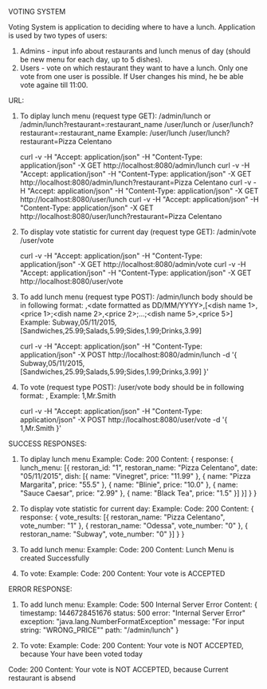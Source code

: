 ﻿VOTING SYSTEM

Voting System is application to deciding where to have a lunch.
Application is used by two types of users:
1. Admins - input info about restaurants and lunch menus of day (should be new menu for each day, up to 5 dishes).
2. Users - vote on which restaurant they want to have a lunch. Only one vote from one user is possible. 
   If User changes his mind, he be able vote againe till 11:00.
   
URL:
1. To diplay lunch menu (request type GET):
	/admin/lunch or /admin/lunch?restaurant=:restaurant_name 
	/user/lunch or /user/lunch?restaurant=:restaurant_name 
	Example: /user/lunch
			/user/lunch?restaurant=Pizza Celentano
			
	curl -v -H "Accept: application/json" -H "Content-Type: application/json" -X GET http://localhost:8080/admin/lunch
	curl -v -H "Accept: application/json" -H "Content-Type: application/json" -X GET http://localhost:8080/admin/lunch?restaurant=Pizza Celentano
	curl -v -H "Accept: application/json" -H "Content-Type: application/json" -X GET http://localhost:8080/user/lunch
	curl -v -H "Accept: application/json" -H "Content-Type: application/json" -X GET http://localhost:8080/user/lunch?restaurant=Pizza Celentano


2. To display vote statistic for current day (request type GET):
	/admin/vote
	/user/vote

	curl -v -H "Accept: application/json" -H "Content-Type: application/json" -X GET http://localhost:8080/admin/vote
	curl -v -H "Accept: application/json" -H "Content-Type: application/json" -X GET http://localhost:8080/user/vote

	
3. To add lunch menu (request type POST):
	/admin/lunch 
	body should be in following format:
	<restoran name>,<date formatted as DD/MM/YYYY>,[<dish name 1>,<price 1>;<dish name 2>,<price 2>;...;<dish name 5>,<price 5>]
	Example: Subway,05/11/2015,[Sandwiches,25.99;Salads,5.99;Sides,1.99;Drinks,3.99]

	curl -v -H "Accept: application/json" -H "Content-Type: application/json" -X POST http://localhost:8080/admin/lunch -d '{ Subway,05/11/2015,[Sandwiches,25.99;Salads,5.99;Sides,1.99;Drinks,3.99] }'	 
	
4. To vote (request type POST):
	/user/vote
	body should be in following format:
	<restoran id>,<user name>
	Example: 1,Mr.Smith

	curl -v -H "Accept: application/json" -H "Content-Type: application/json" -X POST http://localhost:8080/user/vote -d '{ 1,Mr.Smith }'

	
SUCCESS RESPONSES:
1. To diplay lunch menu
Example: 
Code: 200 
Content: 
{
	response: {
		lunch_menu: [{
			restoran_id: "1",
			restoran_name: "Pizza Celentano",
			date: "05/11/2015",
			dish: [{
				name: "Vinegret",
				price: "11.99"
			},
			{
				name: "Pizza Margarita",
				price: "55.5"
			},
			{
				name: "Blinie",
				price: "10.0"
			},
			{
				name: "Sauce Caesar",
				price: "2.99"
			},
			{
				name: "Black Tea",
				price: "1.5"
			}]
		}]
	}
}

2. To display vote statistic for current day:
Example: 
Code: 200 
Content:
{
	response: {
		vote_results: [{
			restoran_name: "Pizza Celentano",
			vote_number: "1"
		},
		{
			restoran_name: "Odessa",
			vote_number: "0"
		},
		{
			restoran_name: "Subway",
			vote_number: "0"
		}]
	}
}

3. To add lunch menu:
Example: 
Code: 200 
Content: Lunch Menu is created Successfully

4. To vote:
Example: 
Code: 200 
Content: Your vote is ACCEPTED


ERROR RESPONSE:
1. To add lunch menu:
Example: 
Code: 500 Internal Server Error 
Content:
{
	timestamp: 1446728451676
	status: 500
	error: "Internal Server Error"
	exception: "java.lang.NumberFormatException"
	message: "For input string: "WRONG_PRICE""
	path: "/admin/lunch"
}

2. To vote:
Example: 
Code: 200 
Content: Your vote is NOT ACCEPTED, because Your have been voted today

Code: 200 
Content: Your vote is NOT ACCEPTED, because Current restaurant is absend
	 
